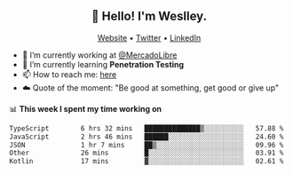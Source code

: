<h2 align="center">👋 Hello! I'm Weslley.</h2>
<p align="center">
  <a href="http://weslleyneri.com.br">Website</a> •
  <a href="https://twitter.com/Weslley_Neri">Twitter</a> •
  <a href="https://www.linkedin.com/in/weslley-neri-3658908b">LinkedIn</a>
</p>


- 🔭 I’m currently working at [@MercadoLibre](https://github.com/mercadolibre)
- 🌱 I’m currently learning **Penetration Testing**
- 📫 How to reach me: [here](mailto:weslley39@gmail.com)
- ☁️ Quote of the moment: "Be good at something, get good or give up"

📊 **This week I spent my time working on**
<!--START_SECTION:waka-->

```txt
TypeScript        6 hrs 32 mins   ██████████████▒░░░░░░░░░░   57.88 %
JavaScript        2 hrs 46 mins   ██████░░░░░░░░░░░░░░░░░░░   24.60 %
JSON              1 hr 7 mins     ██▒░░░░░░░░░░░░░░░░░░░░░░   09.96 %
Other             26 mins         █░░░░░░░░░░░░░░░░░░░░░░░░   03.91 %
Kotlin            17 mins         ▓░░░░░░░░░░░░░░░░░░░░░░░░   02.61 %
```

<!--END_SECTION:waka-->

<!-- Inspired by https://github.com/gruselhaus/gruselhaus -->